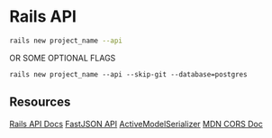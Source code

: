 # Rails API

```bash
rails new project_name --api 
```
OR SOME OPTIONAL FLAGS
```
rails new project_name --api --skip-git --database=postgres
```

## Resources
[Rails API Docs](https://guides.rubyonrails.org/api_app.html)
[FastJSON API](https://github.com/Netflix/fast_jsonapi)
[ActiveModelSerializer](https://github.com/rails-api/active_model_serializers)
[MDN CORS Doc](https://developer.mozilla.org/en-US/docs/Web/HTTP/CORS)